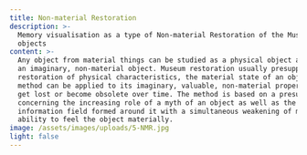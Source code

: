 ```yaml
---
title: Non-material Restoration
description: >-
  Memory visualisation as a type of Non-material Restoration of the Museum
  objects
content: >-
  Any object from material things can be studied as a physical object as well as
  an imaginary, non-material object. Museum restoration usually presupposes the
  restoration of physical characteristics, the material state of an object. Our
  method can be applied to its imaginary, valuable, non-material properties that
  get lost or become obsolete over time. The method is based on a presupposition
  concerning the increasing role of a myth of an object as well as the
  information field formed around it with a simultaneous weakening of man’s
  ability to feel the object materially.
image: /assets/images/uploads/5-NMR.jpg
light: false
---
```


